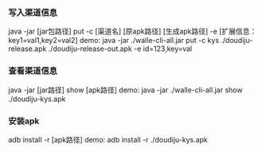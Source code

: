 
### 写入渠道信息
java -jar [jar包路径] put -c [渠道名] [原apk路径] [生成apk路径] -e [扩展信息：key1=val1,key2=val2]
demo: java -jar ./walle-cli-all.jar put -c kys ./doudiju-release.apk ./doudiju-release-out.apk -e id=123,key=val
### 查看渠道信息
java -jar [jar路径] show [apk路径]
demo: java -jar ./walle-cli-all.jar show ./doudiju-kys.apk
### 安装apk
adb install -r [apk路径]
demo: adb install -r ./doudiju-kys.apk